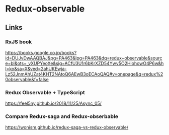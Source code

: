 # Redux-observable


## Links

### RxJS book

https://books.google.co.jp/books?id=DUJvDwAAQBAJ&pg=PA463&lpg=PA463&dq=redux+observable&source=bl&ots=_vXUPYeoXe&sig=ACfU3U1r6bKrXZD54Ywv5O2HiohowO4P6w&hl=ko&sa=X&ved=2ahUKEwja-Lz52JnmAhUZat4KHT2NAtoQ6AEwB3oECAoQAQ#v=onepage&q=redux%20observable&f=false
 
### Redux Observable + TypeScript
 
https://feel5ny.github.io/2018/11/25/Async_05/

### Compare Redux-saga and Redux-obserbable

https://wonism.github.io/redux-saga-vs-redux-observable/
